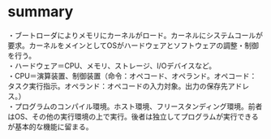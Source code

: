 # summary
・ブートローダによりメモリにカーネルがロード。カーネルにシステムコールが要求。カーネルをメインとしてOSがハードウェアとソフトウェアの調整・制御を行う。</br>
・ハードウェア＝CPU、メモリ、ストレージ、I/Oデバイスなど。</br>
・CPU＝演算装置、制御装置（命令：オペコード、オペランド。オペコード：タスク実行指示。オペランド：オペコードの入力対象。出力の保存先アドレス。）</br>
・プログラムのコンパイル環境。ホスト環境、フリースタンディング環境。前者はOS、その他の実行環境の上で実行。後者は独立してプログラムが実行できるが基本的な機能に留まる。</br>